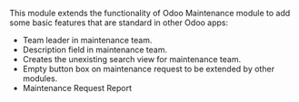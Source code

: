 This module extends the functionality of Odoo Maintenance module to add
some basic features that are standard in other Odoo apps:

- Team leader in maintenance team.
- Description field in maintenance team.
- Creates the unexisting search view for maintenance team.
- Empty button box on maintenance request to be extended by other
  modules.
- Maintenance Request Report
